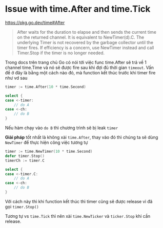 # Issue with time.After and time.Tick
https://pkg.go.dev/time#After
>After waits for the duration to elapse and then sends the current time on the returned channel. It is equivalent to NewTimer(d).C. The underlying Timer is not recovered by the garbage collector until the timer fires. If efficiency is a concern, use NewTimer instead and call Timer.Stop if the timer is no longer needed.

Trong docs trên trang chủ Go có nói tới việc func time.After sẽ trả về 1 channel time.Time và nó sẽ được fire sau khi đợi đủ thời gian `timeout`. Vấn đề ở đây là bằng một cách nào đó, mà function kết thúc trước khi timer fire như vd sau

```go
timer := time.After(10 * time.Second)

select {
case <-timer:
	// do A
case <-ch:
	// do B
}
```

Nếu hàm chạy vào `do B` thì chương trình sẽ bị leak `timer`

**Giải pháp** tốt nhất là không xài `time.After`, thay vào đó thì chúng ta sẽ dùng `NewTimer` để thực hiện công việc tương tự

```go
timer := time.NewTimer(10 * time.Second)
defer timer.Stop()
timerCh := timer.C

select {
case <-timer.C:
	// do A
case <-ch:
	// do B
}
```

Với cách này thì khi function kết thúc thì timer cũng sẽ được release vì đã gọi `timer.Stop()`

Tương tự vs `time.Tick` thì nên xài `time.NewTicker` và `ticker.Stop` khi cần release.